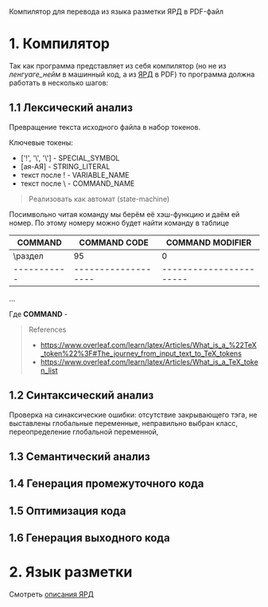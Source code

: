 Компилятор для перевода из языка разметки ЯРД в PDF-файл

# 1. Компилятор

Так как программа представляет из себя компилятор (но не из *ленгуаге_нейм* в машинный код, а из [ЯРД](/docs/YARD.md) в PDF) то программа должна работать в несколько шагов:

## 1.1 Лексический анализ

Превращение текста исходного файла в набор токенов.

Ключевые токены: 
* ['!', '\\', '\\\']    - SPECIAL_SYMBOL
* [ая-АЯ]               - STRING_LITERAL
* текст после !         - VARIABLE_NAME
* текст после \         - COMMAND_NAME

> Реализовать как автомат (state-machine)  

Посимвольно читая команду мы берём её хэш-функцию и даём ей номер. По этому номеру можно будет найти команду в таблице 

|   COMMAND |   COMMAND CODE    |   COMMAND MODIFIER    |
|-----------|-------------------|-----------------------|
|   \раздел |       95          |           0           |
|-----------|-------------------|-----------------------|
...

Где **COMMAND** - 

> References 
> * https://www.overleaf.com/learn/latex/Articles/What_is_a_%22TeX_token%22%3F#The_journey_from_input_text_to_TeX_tokens
> * https://www.overleaf.com/learn/latex/Articles/What_is_a_TeX_token_list

## 1.2 Синтаксический анализ

Проверка на синаксические ошибки: отсутствие закрывающего тэга, не выставлены глобальные переменные, неправильно выбран класс, переопределение глобальной переменной, 

## 1.3 Семантический анализ



## 1.4 Генерация промежуточного кода



## 1.5 Оптимизация кода 



## 1.6 Генерация выходного кода 



# 2. Язык разметки 

Смотреть [описания ЯРД](/docs/YARD.md)
